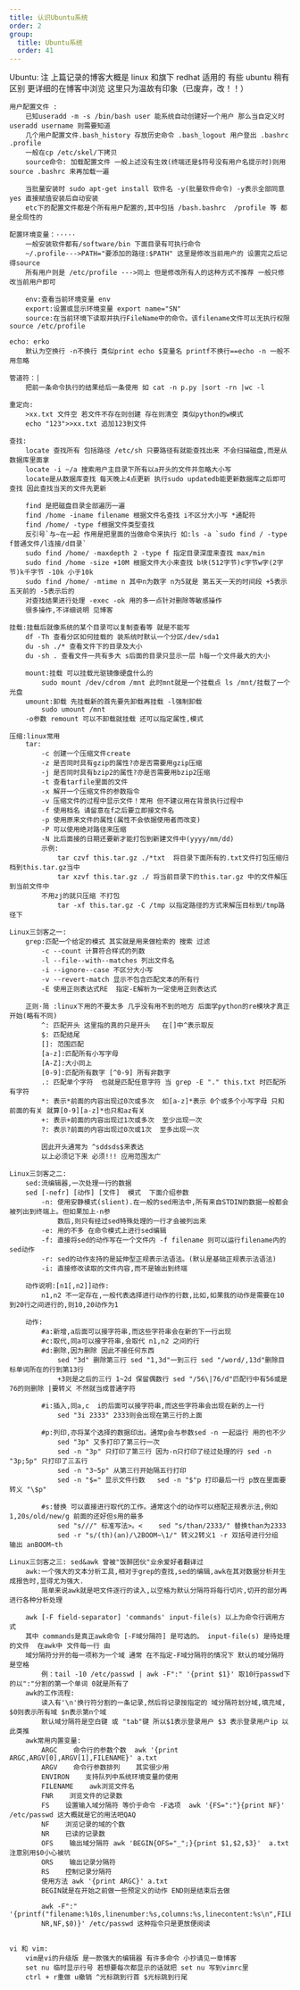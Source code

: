 ```yaml
---
title: 认识Ubuntu系统
order: 2
group:
  title: Ubuntu系统
  order: 41
---
```


Ubuntu: 注 上篇记录的博客大概是 linux 和旗下 redhat 适用的 有些 ubuntu 稍有区别 更详细的在博客中浏览 这里只为温故有印象（已废弃，改！！）

    用户配置文件 :
        已知useradd -m -s /bin/bash user 能系统自动创建好一个用户 那么当自定义时 useradd username 则需要知道
        几个用户配置文件.bash_history 存放历史命令 .bash_logout 用户登出 .bashrc .profile
        一般在cp /etc/skel/下拷贝
        source命令: 加载配置文件 一般上述没有生效(终端还是$符号没有用户名提示时)则用source .bashrc 来再加载一遍

        当批量安装时 sudo apt-get install 软件名 -y(批量软件命令) -y表示全部同意 yes 直接赋值安装后自动安装
        etc下的配置文件都是个所有用户配置的,其中包括 /bash.bashrc  /profile 等 都是全局性的

    配置环境变量：·····
        一般安装软件都有/software/bin 下面目录有可执行命令
        ~/.profile--->PATH="要添加的路径:$PATH" 这里是修改当前用户的 设置完之后记得source
        所有用户则是 /etc/profile --->同上 但是修改所有人的这种方式不推荐 一般只修改当前用户即可

        env:查看当前环境变量 env
        export:设置或显示环境变量 export name="SN"
        source:在当前环境下读取并执行FileName中的命令。该filename文件可以无执行权限 source /etc/profile

    echo: erko
        默认为空换行 -n不换行 类似print echo $变量名 printf不换行==echo -n 一般不用忽略

    管道符：|
        把前一条命令执行的结果给后一条使用 如 cat -n p.py |sort -rn |wc -l

    重定向:
        >xx.txt 文件空 若文件不存在则创建 存在则清空 类似python的w模式
        echo "123">>xx.txt 追加123到文件

    查找:
        locate 查找所有 包括路径 /etc/sh 只要路径有就能查找出来 不会扫描磁盘,而是从数据库里面拿
        locate -i ~/a 搜索用户主目录下所有以a开头的文件并忽略大小写
        locate是从数据库查找 每天晚上4点更新 执行sudo updatedb能更新数据库之后即可查找 因此查找当天的文件先更新

        find 是把磁盘目录全部遍历一遍
        find /home -iname filename 根据文件名查找 i不区分大小写 *通配符
        find /home/ -type f根据文件类型查找
        反引号`与~在一起 作用是把里面的当做命令来执行 如:ls -a `sudo find / -type f普通文件/l连接/d目录`
        sudo find /home/ -maxdepth 2 -type f 指定目录深度来查找 max/min
        sudo find /home -size +10M 根据文件大小来查找 b块(512字节)c字节w字(2字节)k千字节 -10k 小于10k
        sudo find /home/ -mtime n 其中n为数字 n为5就是 第五天一天的时间段 +5表示五天前的 -5表示后的
        对查找结果进行处理 -exec -ok 用的多一点针对删除等敏感操作
        很多操作,不详细说明 见博客

    挂载:挂载后就像系统的某个目录可以复制查看等 就是不能写
        df -Th 查看分区如何挂载的 装系统时默认一个分区/dev/sda1
        du -sh ./* 查看文件下的目录及大小
        du -sh . 查看文件一共有多大 s后面的目录只显示一层 h每一个文件最大的大小

        mount:挂载 可以挂载光驱镜像硬盘什么的
            sudo mount /dev/cdrom /mnt 此时mnt就是一个挂载点 ls /mnt/挂载了一个光盘
        umount:卸载 先挂载新的首先要先卸载再挂载 -l强制卸载
            sudo umount /mnt
        -o参数 remount 可以不卸载就挂载 还可以指定属性,模式

    压缩:linux常用
        tar:
            -c 创建一个压缩文件create
            -z 是否同时具有gzip的属性?亦是否需要用gzip压缩
            -j 是否同时具有bzip2的属性?亦是否需要用bzip2压缩
            -t 查看tarfile里面的文件
            -x 解开一个压缩文件的参数指令
            -v 压缩文件的过程中显示文件！常用 但不建议用在背景执行过程中
            -f 使用档名 请留意在f之后要立即接文件名
            -p 使用原来文件的属性(属性不会依据使用者而改变)
            -P 可以使用绝对路径来压缩
            -N 比后面接的日期还要新才能打包到新建文件中(yyyy/mm/dd)
            示例:
                tar czvf this.tar.gz ./*txt  将目录下面所有的.txt文件打包压缩归档到this.tar.gz当中
                tar xzvf this.tar.gz ./ 将当前目录下的this.tar.gz 中的文件解压到当前文件中
            不用zj的就只压缩 不打包
                tar -xf this.tar.gz -C /tmp 以指定路径的方式来解压目标到/tmp路径下

    Linux三剑客之一:
        grep:匹配一个给定的模式 其实就是用来做检索的 搜索 过滤
            -c --count 计算符合样式的列数
            -l --file--with--matches 列出文件名
            -i --ignore--case 不区分大小写
            -v --revert-match 显示不包含匹配文本的所有行
            -E 使用正则表达式RE  指定-E解析为一定使用正则表达式

        正则·简 :linux下用的不要太多 几乎没有用不到的地方 后面学python的re模块才真正开始(略有不同)
            ^: 匹配开头 这里指的真的只是开头   在[]中^表示取反
            $: 匹配结尾
            []: 范围匹配
            [a-z]:匹配所有小写字母
            [A-Z]:大小同上
            [0-9]:匹配所有数字 [^0-9] 所有非数字
            .: 匹配单个字符  也就是匹配任意字符 当 grep -E "." this.txt 时匹配所有字符
            *: 表示*前面的内容出现过0次或多次  如[a-z]*表示 0个或多个小写字母 只和前面的有关 就算[0-9][a-z]*也只和az有关
            +: 表示+前面的内容出现过1次或多次  至少出现一次
            ?: 表示?前面的内容出现过0次或1次  至多出现一次

            因此开头通常为 ^sddsds$来表达
            以上必须记下来 必须!!! 应用范围太广

    Linux三剑客之二:
        sed:流编辑器,一次处理一行的数据
        sed [-nefr] [动作] [文件]  模式  下面介绍参数
            -n: 使用安静模式(slient).在一般的sed用法中,所有来自STDIN的数据一般都会被列出到终端上。但如果加上-n参
                数后,则只有经过sed特殊处理的一行才会被列出来
            -e: 用的不多 在命令模式上进行sed编辑
            -f: 直接将sed的动作写在一个文件内 -f filename 则可以运行filename内的sed动作
            -r: sed的动作支持的是延伸型正规表示法语法。(默认是基础正规表示法语法)
            -i: 直接修改读取的文件内容,而不是输出到终端

        动作说明:[n1[,n2]]动作:
            n1,n2 不一定存在,一般代表选择进行动作的行数,比如,如果我的动作是需要在10到20行之间进行的,则10,20动作为1

        动作:
            #a:新增,a后面可以接字符串,而这些字符串会在新的下一行出现
            #c:取代,同a可以接字符串,会取代 n1,n2 之间的行
            #d:删除,因为删除 因此不接任何东西
                sed "3d" 删除第三行 sed "1,3d"一到三行 sed "/word/,13d"删除目标单词所在的行到第13行
                +3则是之后的三行 1~2d 保留偶数行 sed "/56\|76/d"匹配行中有56或是76的则删除 |要转义 不然就当成普通字符

            #i:插入,同a,c  i的后面可以接字符串,而这些字符串会出现在新的上一行
                sed "3i 2333" 2333则会出现在第三行的上面

            #p:列印,亦将某个选择的数据印出。通常p会与参数sed -n 一起运行 用的也不少
                sed "3p" 又多打印了第三行一次
                sed -n "3p" 只打印了第三行 因为-n只打印了经过处理的行 sed -n "3p;5p" 只打印了三五行
                sed -n "3~5p" 从第三行开始隔五行打印
                sed -n "$=" 显示文件行数   sed -n "$"p 打印最后一行 p放在里面要转义 "\$p"

            #s:替换 可以直接进行取代的工作。通常这个d的动作可以搭配正规表示法,例如1,20s/old/new/g 前面的还好但s用的最多
                sed "s///" 标准写法>。<    sed "s/than/2333/" 替换than为2333
                sed -r "s/(th)(an)/\2BOOM~\1/" 转义2转义1 -r 双括号进行分组   输出 anBOOM~th

    Linux三剑客之三: sed&awk 曾被"饭醉团伙"业余爱好者翻译过
        awk:一个强大的文本分析工具,相对于grep的查找,sed的编辑,awk在其对数据分析并生成报告时,显得尤为强大.
            简单来说awk就是吧文件逐行的读入,以空格为默认分隔符将每行切片,切开的部分再进行各种分析处理

        awk [-F field-separator] 'commands' input-file(s) 以上为命令行调用方式
        其中 commands是真正awk命令 [-F域分隔符] 是可选的。 input-file(s) 是待处理的文件  在awk中 文件每一行 由
        域分隔符分开的每一项称为一个域 通常 在不指定-F域分隔符的情况下 默认的域分隔符是空格
            例：tail -10 /etc/passwd | awk -F":" '{print $1}' 取10行passwd下的以":"分割的第一个单词 0就是所有了
        awk的工作流程:
            读入有'\n'换行符分割的一条记录,然后将记录按指定的 域分隔符划分域,填充域, $0则表示所有域 $n表示第n个域
            默认域分隔符是空白键 或 "tab"键 所以$1表示登录用户 $3 表示登录用户ip 以此类推
        awk常用内置变量:
            ARGC    命令行的参数个数  awk '{print ARGC,ARGV[0],ARGV[1],FILENAME}' a.txt
            ARGV    命令行参数排列    其实很少用
            ENVIRON    支持队列中系统环境变量的使用
            FILENAME    awk浏览文件名
            FNR    浏览文件的记录数
            FS    设置输入域分隔符 等价于命令 -F选项  awk '{FS=":"}{print NF}' /etc/passwd 这大概就是它的用法吧QAQ
            NF    浏览记录的域的个数
            NR    已读的记录数
            OFS    输出域分隔符 awk 'BEGIN{OFS="_";}{print $1,$2,$3}'  a.txt  注意别用$0小心被坑
            ORS    输出记录分隔符
            RS    控制记录分隔符
            使用方法 awk '{print ARGC}' a.txt
            BEGIN就是在开始之前做一些预定义的动作 END则是结束后去做

            awk -F":" '{printf("filename:%10s,linenumber:%s,columns:%s,linecontent:%s\n",FILENAME,
            NR,NF,$0)}' /etc/passwd 这种指令只是更放便阅读


    vi 和 vim:
        vim是vi的升级版 是一款强大的编辑器 有许多命令 小抄请见一章博客
        set nu 临时显示行号 若想要每次都显示的话就把 set nu 写到vimrc里
        ctrl + r重做 u撤销 ^光标跳到行首 $光标跳到行尾
